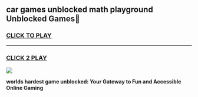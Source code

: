 
## car games unblocked math playground Unblocked Games👋
<h3>
<a href="https://premium.freeplayer.one?title=car_games_unblocked_math_playground&ref=16F">CLICK TO PLAY</a></h3>
<hr>

<h3>
<a href="https://premium.freeplayer.one?title=car_games_unblocked_math_playground&ref=16F">CLICK 2 PLAY</a>
  
</h3>

<a href="https://premium.freeplayer.one?title=car_games_unblocked_math_playground&ref=16F/"><img src="https://clearcache.store/games.png"></a>


**worlds hardest game unblocked: Your Gateway to Fun and Accessible Online Gaming**
